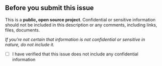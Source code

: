 

## Before you submit this issue
This is a **public, open source project**. Confidential or sensitive information should not be included in this description or any comments, including links, files, documents.

*If you're not certain that information is not confidential or sensitive in nature, do not include it.*

- [ ] I have verified that this issue does not include any confidential information
